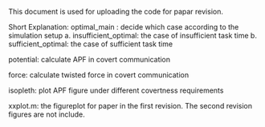 This document is used for uploading the code for papar revision.

Short Explanation: optimal_main : decide which case according to the simulation setup a. insufficient_optimal: the case of insufficient task time b. sufficient_optimal: the case of sufficient task time

potential: calculate APF in covert communication

force: calculate twisted force in covert communication

isopleth: plot APF figure under different covertness requirements

xxplot.m: the figureplot for paper in the first revision. The second revision figures are not include.
